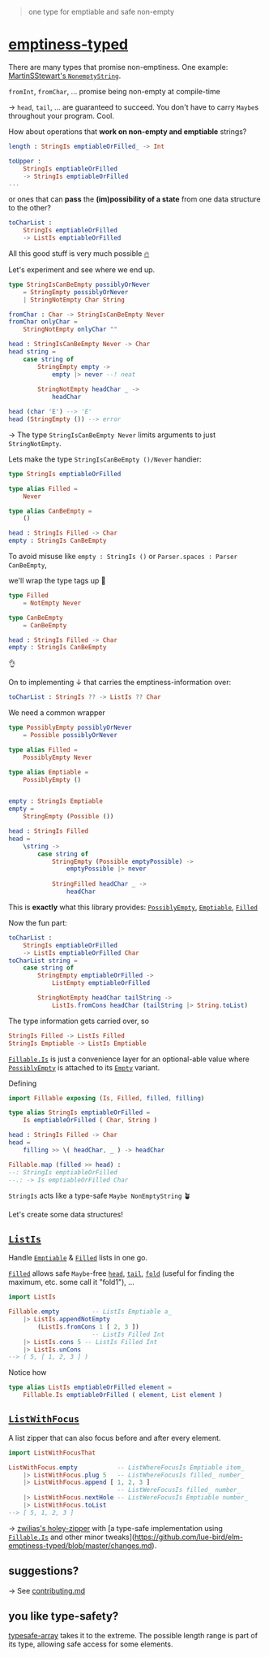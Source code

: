 > one type for emptiable and safe non-empty

# [emptiness-typed](https://package.elm-lang.org/packages/lue-bird/elm-emptiness-typed/latest/)

There are many types that promise non-emptiness. One example: [MartinSStewart's `NonemptyString`](https://dark.elm.dmy.fr/packages/MartinSStewart/elm-nonempty-string/latest/).

`fromInt`, `fromChar`, ... promise being non-empty at compile-time

→ `head`, `tail`, ... are guaranteed to succeed.
You don't have to carry `Maybe`s throughout your program. Cool.

How about operations that **work on non-empty and emptiable** strings?
```elm
length : StringIs emptiableOrFilled_ -> Int

toUpper :
    StringIs emptiableOrFilled
    -> StringIs emptiableOrFilled
...
```
or ones that can **pass** the **(im)possibility of a state** from one data structure to the other?
```elm
toCharList :
    StringIs emptiableOrFilled
    -> ListIs emptiableOrFilled
```

All this good stuff is very much possible [🔥](https://youtu.be/3b7U8LePPL0)

Let's experiment and see where we end up.

```elm
type StringIsCanBeEmpty possiblyOrNever
    = StringEmpty possiblyOrNever
    | StringNotEmpty Char String

fromChar : Char -> StringIsCanBeEmpty Never
fromChar onlyChar =
    StringNotEmpty onlyChar ""

head : StringIsCanBeEmpty Never -> Char
head string =
    case string of
        StringEmpty empty ->
            empty |> never --! neat
        
        StringNotEmpty headChar _ ->
            headChar

head (char 'E') --> 'E'
head (StringEmpty ()) --> error
```

→ The type `StringIsCanBeEmpty Never` limits arguments to just `StringNotEmpty`.

Lets make the type `StringIsCanBeEmpty ()/Never` handier:

```elm
type StringIs emptiableOrFilled

type alias Filled =
    Never

type alias CanBeEmpty =
    ()

head : StringIs Filled -> Char
empty : StringIs CanBeEmpty
```

To avoid misuse like `empty : StringIs ()` or `Parser.spaces : Parser CanBeEmpty`,

we'll wrap the type tags up 🌯

```elm
type Filled
    = NotEmpty Never

type CanBeEmpty
    = CanBeEmpty

head : StringIs Filled -> Char
empty : StringIs CanBeEmpty
```

👌

On to implementing ↓ that carries the emptiness-information over:

```elm
toCharList : StringIs ?? -> ListIs ?? Char
```

We need a common wrapper

```elm
type PossiblyEmpty possiblyOrNever
    = Possible possiblyOrNever

type alias Filled =
    PossiblyEmpty Never

type alias Emptiable =
    PossiblyEmpty ()


empty : StringIs Emptiable
empty =
    StringEmpty (Possible ())

head : StringIs Filled
head =
    \string ->
        case string of
            StringEmpty (Possible emptyPossible) ->
                emptyPossible |> never
            
            StringFilled headChar _ ->
                headChar
```

This is **exactly** what this library provides: [`PossiblyEmpty`](Fillable#PossiblyEmpty), [`Emptiable`](Fillable#Emptiable), [`Filled`](Fillable#Filled)

Now the fun part:

```elm
toCharList :
    StringIs emptiableOrFilled
    -> ListIs emptiableOrFilled Char
toCharList string =
    case string of
        StringEmpty emptiableOrFilled ->
            ListEmpty emptiableOrFilled

        StringNotEmpty headChar tailString ->
            ListIs.fromCons headChar (tailString |> String.toList)
```

The type information gets carried over, so
```elm
StringIs Filled -> ListIs Filled
StringIs Emptiable -> ListIs Emptiable
```

[`Fillable.Is`](Fillable#Is) is just a convenience layer for an optional-able value
where [`PossiblyEmpty`](Fillable#PossiblyEmpty) is attached to its [`Empty`](Fillable#Is) variant.

Defining
```elm
import Fillable exposing (Is, Filled, filled, filling)

type alias StringIs emptiableOrFilled =
    Is emptiableOrFilled ( Char, String )

head : StringIs Filled -> Char
head =
    filling >> \( headChar, _ ) -> headChar

Fillable.map (filled >> head) :
--: StringIs emptiableOrFilled
--.: -> Is emptiableOrFilled Char
```

`StringIs` acts like a type-safe `Maybe NonEmptyString` 🪴


Let's create some data structures!

## [`ListIs`](ListIs)

Handle [`Emptiable`](Fillable#Emptiable) & [`Filled`](Fillable#Filled) lists in one go.

[`Filled`](Fillable#Filled) allows safe `Maybe`-free [`head`](ListIs#head), [`tail`](ListIs#tail), [`fold`](ListIs#fold) (useful for finding the maximum, etc. some call it "fold1"), ...

```elm
import ListIs

Fillable.empty         -- ListIs Emptiable a_
    |> ListIs.appendNotEmpty
        (ListIs.fromCons 1 [ 2, 3 ])
                       -- ListIs Filled Int
    |> ListIs.cons 5 -- ListIs Filled Int
    |> ListIs.unCons
--> ( 5, [ 1, 2, 3 ] )
```

Notice how
```elm
type alias ListIs emptiableOrFilled element =
    Fillable.Is emptiableOrFilled ( element, List element )
```

## [`ListWithFocus`](ListWithFocus)

A list zipper that can also focus before and after every element.

```elm
import ListWithFocusThat

ListWithFocus.empty           -- ListWhereFocusIs Emptiable item_
    |> ListWithFocus.plug 5   -- ListWhereFocusIs filled_ number_
    |> ListWithFocus.append [ 1, 2, 3 ]
                              -- ListWereFocusIs filled_ number_
    |> ListWithFocus.nextHole -- ListWereFocusIs Emptiable number_
    |> ListWithFocus.toList
--> [ 5, 1, 2, 3 ]
```

→ [zwilias's holey-zipper](https://package.elm-lang.org/packages/zwilias/elm-holey-zipper/latest) with [a type-safe implementation using [`Fillable.Is`](Fillable#Is) and other minor tweaks](https://github.com/lue-bird/elm-emptiness-typed/blob/master/changes.md).

## suggestions?

→ See [contributing.md](https://github.com/lue-bird/elm-emptiness-typed/blob/master/contributing.md)

## you like type-safety?

[typesafe-array](https://dark.elm.dmy.fr/packages/lue-bird/elm-typesafe-array/latest/) takes it to the extreme.
The possible length range is part of its type, allowing safe access for some elements.

